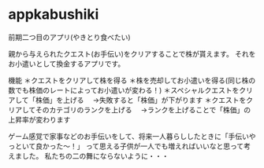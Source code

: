 # appkabushiki
前期二つ目のアプリ(やきとり食べたい)

親から与えられたクエスト(お手伝い)をクリアすることで株が貰えます。
それをお小遣いとして換金するアプリです。

機能
＊クエストをクリアして株を得る
＊株を売却してお小遣いを得る(同じ株の数でも株価のレートによってお小遣いが変わる！)
＊スペシャルクエストをクリアして「株価」を上げる
　→失敗すると「株価」が下がります
＊クエストをクリアしてそのカテゴリのランクを上げる
　→ランクを上げることで「株価」の上昇率が変わります


ゲーム感覚で家事などのお手伝いをして、将来一人暮らししたときに「手伝いやっといて良かった～！」
って思える子供が一人でも増えればいいなと思って考えました。
私たちの二の舞にならないように・・・
